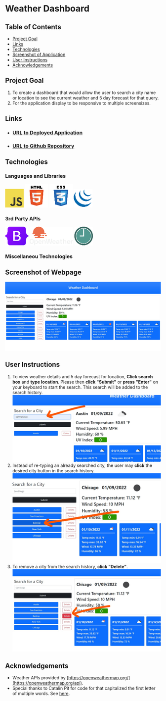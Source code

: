 # Weather Dashboard
## Table of Contents
- [Project Goal](##Project-Goal)
- [Links](##Links)
- [Technologies](##Technologies)
- [Screenshot of Application](##Screenshot-of-Application)
- [User Instructions](##User-Instructions)
- [Acknowledgements](##Acknowledgements)

## Project Goal
1. To create a dashboard that would allow the user to search a city name or location to see the current weather and 5 day forecast for that query.
2. For the application display to be responsive to multiple screensizes.

## Links
- ### [URL to Deployed Application]()
- ### [URL to Github Repository]()
## Technologies
### Languages and Libraries
![JavaScript Logo](./assets/images/javascript.png)
![HTML5 Logo](./assets/images/html5.png)
![CSS3 Logo](./assets/images/css3.png)
![jQuery Logo](./assets/images/jquery-logo.png)

### 3rd Party APIs
[![Bootstrap Logo](./assets/images/bootstrap-logo.png)](https://getbootstrap.com/)
[![OpenWeatherMap Logo](./assets/images/open-weather-map-logo.png)](https://openweathermap.org/api)
[![MomentJS Logo](./assets/images/momentJS-logo.png)](https://momentjs.com/)


### Miscellaneou Technologies

## Screenshot of Webpage
![desktop screenshot of application](./assets/images/application-screenshot-desktop-view.jpg/)

## User Instructions
1. To view weather details and 5 day forecast for location, **Click search box** and **type location**. Please then **click "Submit"** or **press "Enter"** on your keyboard to start the search.  This search will be added to the search history.<br>
![click search box and type in location](./assets/images/step1.jpg)
2. Instead of re-typing an already searched city, the user may **click** the desired city button in the search history. <br>
![click search box and type in location](./assets/images/step2.jpg)
3. To remove a city from the search history, **click "Delete"**. <br>
![click search box and type in location](./assets/images/step3.jpg)

## Acknowledgements
- Weather APIs provided by [https://openweathermap.org/](https://openweathermap.org/api).
- Special thanks to Catalin Pit for code for that capitalized the first letter of multiple words.  See [here](https://www.freecodecamp.org/news/how-to-capitalize-words-in-javascript/).